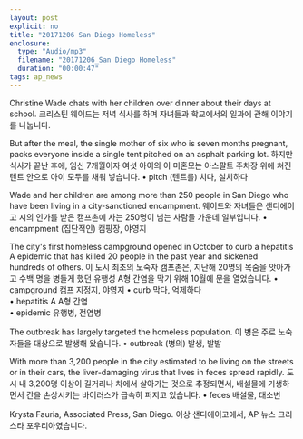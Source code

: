 ```yaml
---
layout: post
explicit: no
title: "20171206 San Diego Homeless"
enclosure:
  type: "Audio/mp3"
  filename: "20171206_San Diego Homeless"
  duration: "00:00:47"
tags: ap_news
---
```


Christine Wade chats with her children over dinner about their days at school.
크리스틴 웨이드는 저녁 식사를 하며 자녀들과 학교에서의 일과에 관해 이야기를 나눕니다.

But after the meal, the single mother of six who is seven months pregnant, packs everyone inside a single tent pitched on an asphalt parking lot.
하지만 식사가 끝난 후에, 임신 7개월이자 여섯 아이의 이 미혼모는 아스팔트 주차장 위에 쳐진 텐트 안으로 아이 모두를 채워 넣습니다.
• pitch (텐트를) 치다, 설치하다

Wade and her children are among more than 250 people in San Diego who have been living in a city-sanctioned encampment.
웨이드와 자녀들은 샌디에이고 시의 인가를 받은 캠프촌에 사는 250명이 넘는 사람들 가운데 일부입니다.
• encampment (집단적인) 캠핑장, 야영지

The city's first homeless campground opened in October to curb a hepatitis A epidemic that has killed 20 people in the past year and sickened hundreds of others.
이 도시 최초의 노숙자 캠프촌은, 지난해 20명의 목숨을 앗아가고 수백 명을 병들게 했던 유행성 A형 간염을 막기 위해 10월에 문을 열었습니다.
• campground 캠프 지정지, 야영지
• curb 막다, 억제하다   
•.hepatitis A A형 간염   
• epidemic 유행병, 전염병

The outbreak has largely targeted the homeless population.
이 병은 주로 노숙자들을 대상으로 발생해 왔습니다.
• outbreak (병의) 발생, 발발

With more than 3,200 people in the city estimated to be living on the streets or in their cars, the liver-damaging virus that lives in feces spread rapidly.
도시 내 3,200명 이상이 길거리나 차에서 살아가는 것으로 추정되면서, 배설물에 기생하면서 간을 손상시키는 바이러스가 급속히 퍼지고 있습니다.
• feces 배설물, 대소변

Krysta Fauria, Associated Press, San Diego.
이상 샌디에이고에서, AP 뉴스 크리스타 포우리아였습니다.
